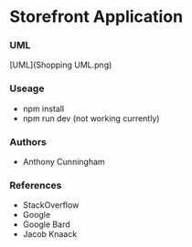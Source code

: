 # Storefront Application

### UML

[UML](Shopping UML.png)

### Useage

* npm install
* npm run dev (not working currently)

### Authors

* Anthony Cunningham


### References

* StackOverflow
* Google
* Google Bard
* Jacob Knaack



